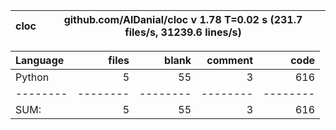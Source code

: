 cloc|github.com/AlDanial/cloc v 1.78  T=0.02 s (231.7 files/s, 31239.6 lines/s)
--- | ---

Language|files|blank|comment|code
:-------|-------:|-------:|-------:|-------:
Python|5|55|3|616
--------|--------|--------|--------|--------
SUM:|5|55|3|616

